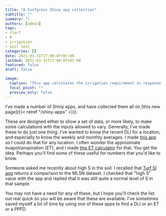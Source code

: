 ```yaml
---
title: "A turfgrass Shiny app collection"
subtitle: ""
summary: ""
authors: [admin]
tags: 
- rturf
- R
- irrigation
- soil test
categories: []
date: 2021-03-31T17:08:07+07:00
lastmod: 2021-03-31T17:08:07+07:00
featured: false
draft: false

image:
  caption: "This app calculates the irrigation requirement in response to adjustments of rootzone depth, irrigation rules, field capacity, and distribution uniformity."
  focal_point: ""
  preview_only: false
---
```


I've made a number of Shiny apps, and have collected them all on [this new page]({{< relref "/shiny-apps" >}}).

These are designed either to show a set of data, or more likely, to make some calculations with the inputs allowed to vary. Generally, I've made these to do just one thing. I've wanted to know the recent DLI for a location, and especially to know the weekly and monthly averages. I made [this app](https://asianturfgrass.shinyapps.io/global_dli/) so I could do that for any location. I often wonder the approximate evapotranspiration (ET), and I made [this ET calculator](https://asianturfgrass.shinyapps.io/ET_calculator/) for that. You get the idea. Perhaps you'll find some of these useful for numbers that you'd like to know.

Someone asked me recently about high S in the soil. I recalled that [Turf SI app](https://asianturfgrass.shinyapps.io/turfsi/) returns a comparison to the MLSN dataset. I checked that "high S" value with the app and replied that it was still quite a normal level of S in that sample.

You may not have a need for any of these, but I hope you'll check the list out real quick so you will be aware that these are available. I've sometimes saved myself a lot of time by using one of these apps to find a DLI or an ET or a PPFD.


